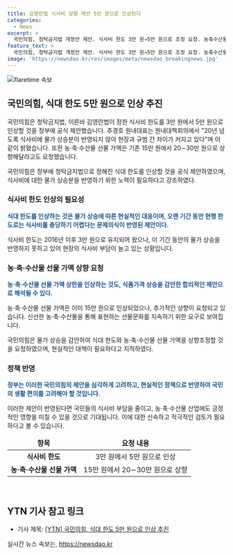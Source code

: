```yaml
---
title: 김영란법 식사비 상향 제안 5만 원으로 인상된다
categories:
  - News
excerpt: >
  국민의힘, 청탁금지법 개정안 제안. 식사비 한도 3만 원→5만 원으로 조정 요청. 농축수산물 선물 가액 상향 요구. 20년 넘은 식사비 물가 상승분 미반영 우려. 현행법 시행 이후 식사비 한도 유지.
feature_text: >
  국민의힘, 청탁금지법 개정안 제안. 식사비 한도 3만 원→5만 원으로 조정 요청. 농축수산물 선물 가액 상향 요구. 20년 넘은 식사비 물가 상승분 미반영 우려. 현행법 시행 이후 식사비 한도 유지.
image: 'https://newsdao.kr/res/images/meta/newsdao_breakingnews.jpg'
---
```


<p><img src="https://newsdao.kr/res/images/meta/newsdao_breakingnews.jpg" alt="flaretime 속보" /></p>

<h2 data-ke-size="size26">국민의힘, 식대 한도 5만 원으로 인상 추진</h2>

<p>국민의힘은 청탁금지법, 이른바 김영란법이 정한 식사비 한도를 3만 원에서 5만 원으로 인상할 것을 정부에 공식 제안했습니다. 추경호 원내대표는 원내대책회의에서 "20년 넘도록 식사비에 물가 상승분이 반영되지 않아 현장과 규범 간 차이가 커지고 있다"며 이같이 밝혔습니다. 또한 농·축·수산물 선물 가액은 기존 15만 원에서 20∼30만 원으로 상향해달라고도 요청했습니다.</p>

<p data-ke-size="size16">국민의힘은 정부에 청탁금지법으로 정해진 식대 한도를 인상할 것을 공식 제안하였으며, 식사비에 대한 물가 상승분을 반영하기 위한 노력이 필요하다고 강조하였다.</p>

<h3 data-ke-size="size24">식사비 한도 인상의 필요성</h3>

<p><b><span style="color: #1a5490;">식대 한도를 인상하는 것은 물가 상승에 따른 현실적인 대응이며, 오랜 기간 동안 현행 한도로는 식사비를 충당하기 어렵다는 문제의식이 반영된 제안이다.</span></b></p>

<p>식사비 한도는 2016년 이후 3만 원으로 유지되어 왔으나, 이 기간 동안의 물가 상승을 반영하지 못하고 있어 현장의 식사비 부담이 늘고 있는 상황입니다.</p>

<h3 data-ke-size="size24">농·축·수산물 선물 가액 상향 요청</h3>

<p><b><span style="color: #1a5490;">농·축·수산물 선물 가액 상한을 인상하는 것도, 식품가격 상승을 감안한 합리적인 제안으로 해석될 수 있다.</span></b></p>

<p>농·축·수산물 선물 가액은 이미 15만 원으로 인상되었으나, 추가적인 상향이 요청되고 있습니다. 신선한 농·축·수산물을 통해 표현하는 선물문화를 지속하기 위한 요구로 보여집니다.</p>

<p data-ke-size="size16">국민의힘은 물가 상승을 감안하여 식대 한도와 농·축·수산물 선물 가액을 상향조정할 것을 요청하였으며, 현실적인 대책이 필요하다고 지적하였다.</p>

<h3 data-ke-size="size24">정책 반영</h3>

<p><b><span style="color: #1a5490;">정부는 이러한 국민의힘의 제안을 심각하게 고려하고, 현실적인 정책으로 반영하여 국민의 생활 편의를 고려해야 할 것입니다.</span></b></p>

<p>이러한 제안이 반영된다면 국민들의 식사비 부담을 줄이고, 농·축·수산물 산업에도 긍정적인 영향을 미칠 수 있을 것으로 기대됩니다. 이에 대한 신속하고 적극적인 검토가 필요하다고 볼 수 있습니다. </p>

<table>
<thead>
<tr>
<td style="text-align: center; height: 17px;"><b>항목</b></td>
<td style="text-align: center; height: 17px;"><b>요청 내용</b></td>
</tr>
</thead>
<tbody>
<tr>
<td style="text-align: center; height: 17px;"><b>식사비 한도</b></td>
<td style="text-align: center; height: 17px;">3만 원에서 5만 원으로 인상</td>
</tr>
<tr>
<td style="text-align: center; height: 17px;"><b>농·축·수산물 선물 가액</b></td>
<td style="text-align: center; height: 17px;">15만 원에서 20∼30만 원으로 상향</td>
</tr>
</tbody>
</table>

<p data-ke-size="size16">&nbsp;</p>

<h2 data-ke-size="size26">YTN 기사 참고 링크</h2>

<ul>
  <li>기사 제목: <a href="https://www.ytn.co.kr/_ln/0101_202108130931169014">[YTN] 국민의힘, 식대 한도 5만 원으로 인상 추진</a></li>
</ul>

<p data-ke-size="size16"></p>
실시간 뉴스 속보는, <a href="https://newsdao.kr" rel="dofollow">https://newsdao.kr</a>


